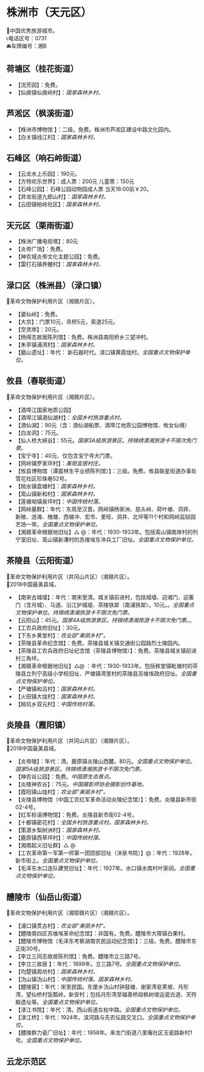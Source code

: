 # 株洲市（天元区）  
🏅中国优秀旅游城市。   
📞电话区号：0731  
🚘车牌编号：湘B  

## 荷塘区（桂花街道）  
* 【流芳园】：免费。   
* 【仙庾镇仙庾岭村】：*国家森林乡村。*  

## 芦淞区（枫溪街道）  
* 【株洲市博物馆 】：二级。免费。株洲市芦淞区建设中路文化园内。   
* 【白关镇线江村】：*国家森林乡村。*  

## 石峰区（响石岭街道）  
* 【云龙水上乐园】：190元。   
* 【方特欢乐世界】：成人票：200元 儿童票：150元  
* 【石峰公园】：石峰公园动物园成人票 当天18:00前￥20。   
* 【井龙街道九郎山村】：*国家森林乡村。*  
* 【云田镇柏岭社区】：*国家森林乡村。*  

## 天元区（栗雨街道）  
* 【株洲广播电视塔】：80元  
* 【炎帝广场】：免费。   
* 【神农城炎帝文化主题公园】：免费。   
* 【雷打石镇养鲤村】：*国家森林乡村。*  

## 渌口区（株洲县）（渌口镇）  
🚩革命文物保护利用片区（湘赣片区）。   
* 【婆仙岭】：免费。   
* 【大京】：门票10元，吊桥5元，索道25元。   
* 【空灵岸】：20元。   
* 【杨得志故居陈列馆】：免费。株洲县南阳桥乡三望冲村。   
* 【朱亭镇浦湾村】：*国家森林乡村。*  
* 【磨山遗址】：年代： 新石器时代。渌口镇黄霞垅村。*全国重点文物保护单位。*    

## 攸县（春联街道）  
🚩革命文物保护利用片区（湘赣片区）。   
* 【酒埠江国家地质公园】  
* 【酒埠江镇酒仙湖村】：*全国乡村旅游重点村。*  
* 【酒仙湖】：90元（含：酒仙湖船票、酒埠江地质公园博物馆、攸女仙境）  
* 【白龙洞】：75元。   
* 【仙人桥大峡谷】：55元。*国家3A级旅游景区。持锦绣潇湘旅游卡不限次免门票。*  
* 【宝宁寺】：40元、仅包含宝宁寺大门票。   
* 【网岭镇罗家坪村】：*美丽宜居村庄。*  
* 【攸县博物馆（谭震林生平业绩陈列馆）】：三级。免费。攸县联星街道办事处雪花社区珍珠巷52号。   
* 【桃水镇盘塘村】：*国家森林乡村。*  
* 【鸾山镇新和村】：*国家森林乡村。*  
* 【莲塘坳镇泉坪村】：*中国传统村落。*  
* 【网岭墓群】：年代：东周至汉晋。网岭镇杨家洲、慈头岭、荷叶塘、洞井、新陂、涟滩、槐塘、西塘冲、宏市、里旺、洞井、北坪等11个村和网岭监狱园艺场一带。*全国重点文物保护单位。*   
* 【湘赣革命根据地旧址】△ @：年代：1930-1933年。包括鸾山镇南岸村的列宁室旧址、鸾山镇新漕村的苏维埃东冲兵工厂旧址。*全国重点文物保护单位。*   

## 茶陵县（云阳街道）  
🚩革命文物保护利用片区（井冈山片区）（湘赣片区）。   
🏅2018中国最美县域。   
* 【南宋古城墙】：年代：南宋至清。城关镇前进村，包括城墙、迎湘门、迎薰门（含月城）、马道、沿江护城堤、茶陵铁犀（南浦铁犀）。10元。。*全国重点文物保护单位。持锦绣潇湘旅游卡不限次免门票。*  
* 【云阳山】：45元。*国家4A级旅游景区。持锦绣潇湘旅游卡不限次免门票。*。   
* 【工农兵政府旧址】：30元。   
* 【下东乡黄堂村】：*农业部“美丽乡村”。*  
* 【茶陵县革命纪念馆】：免费。茶陵县城关镇交通街公园路烈士陵园内。   
* 【茶陵县工农兵政府旧址纪念馆（茶陵县博物馆）】：免费。茶陵县城关镇前进村三角坪。   
* 【湘赣革命根据地旧址】△@ ：年代：1930-1933年。包括秩堂镇毗塘村的茶陵县立列宁高级小学校旧址、严塘镇湾里村的茶陵县苏维埃政府旧址。*全国重点文物保护单位。*  
* 【严塘镇和吕村】：*国家森林乡村。*  
* 【火田镇大垅村】：*国家森林乡村。*  
* 【桃坑乡双元村】：*中国传统村落。*  

## 炎陵县（霞阳镇）  
🚩革命文物保护利用片区（井冈山片区）（湘赣片区）。   
🏅2018中国最美县域。   
* 【炎帝陵】：年代：清。鹿原镇炎陵山西麓。80元。*全国重点文物保护单位。国家5A级旅游景区。持锦绣潇湘旅游卡不限次免门票。*  
* 【神农谷公园】：免费。*中国原生态景点。*  
* 【炎陵神农谷】：75元。*中国摄影师协会摄影创作基地。*  
* 【霞阳镇山垅村】：*农业部“美丽乡村”。*  
* 【炎陵县博物馆（中国工农红军革命活动炎陵纪念馆）】：免费。炎陵县新市街02-4号。   
* 【红军标语博物馆】：免费。炎陵县新市街02-4号。   
* 【十都镇密花村】：*全国乡村旅游重点村。国家森林乡村。*  
* 【策源乡梨树洲村】：*国家森林乡村。*  
* 【鹿原镇西草坪村】：*中国传统村落。*  
* 【湘南起义旧址群】△ @ 
* 【工农革命第一军第一师第一团团部旧址（洣泉书院）】@：年代：1928年。新市街上。*全国重点文物保护单位。*  
* 【毛泽东水口连队建党旧址】：年代：1927年。水口镇水南村叶家祠。*全国重点文物保护单位。*  

## 醴陵市（仙岳山街道）  
🚩革命文物保护利用片区（湘鄂赣片区）（湘赣片区）。   
* 【浦口镇贯古村】：*农业部“美丽乡村”。*  
* 【醴陵南四区苏维埃革命纪念馆】：非国有。免费。醴陵市大障镇白果村。   
* 【醴陵市博物馆（毛泽东考察湖南农民运动纪念馆）】：三级。免费。醴陵市东正街30号。   
* 【李立三同志故居陈列馆】：免费。醴陵市立三路7号。   
* 【李立三故居 】：年代：1899年。立三路7号。*全国重点文物保护单位。*   
* 【均楚镇周坊村】：*国家森林乡村。*  
* 【沩山镇沩山村】：*中国传统村落。国家森林乡村。*    
* 【醴陵窑】：年代：宋至民国。东堡乡沩山村钟鼓塘、谢家湾皂荚坡、月形湾，望仙桥村饭瓢岭，新安村；包括月形湾至福善桥段枫树坡运瓷古道、天符殿遗址等。*全国重点文物保护单位。*    
* 【渌江书院】：年代：清。西山街道左权中路。*全国重点文物保护单位。*   
* 【渌江桥】：年代：1924年。滨河路与先农坛路交叉口。*全国重点文物保护单位。*   
* 【醴陵群力瓷厂旧址】：年代：1958年。来龙门街道八里庵社区玉瓷路新村1号。*全国重点文物保护单位。*     
  
## 云龙示范区  